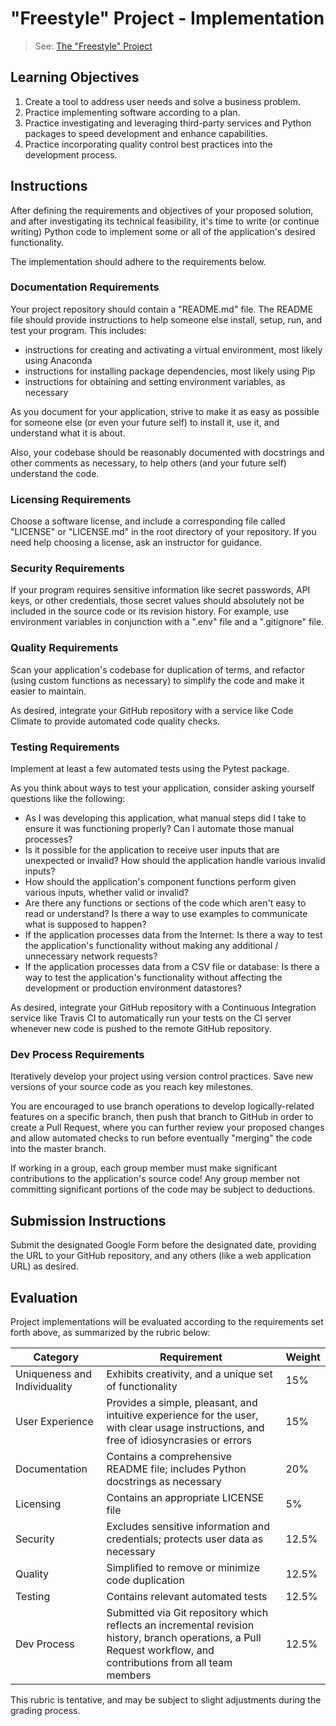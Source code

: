 # "Freestyle" Project - Implementation

> See: [The "Freestyle" Project](README.md)

## Learning Objectives

  1. Create a tool to address user needs and solve a business problem.
  2. Practice implementing software according to a plan.
  3. Practice investigating and leveraging third-party services and Python packages to speed development and enhance capabilities.
  4. Practice incorporating quality control best practices into the development process.

## Instructions

After defining the requirements and objectives of your proposed solution, and after investigating its technical feasibility, it's time to write (or continue writing) Python code to implement some or all of the application's desired functionality.

The implementation should adhere to the requirements below.

### Documentation Requirements

Your project repository should contain a "README.md" file. The README file should provide instructions to help someone else install, setup, run, and test your program. This includes:
  + instructions for creating and activating a virtual environment, most likely using Anaconda
  + instructions for installing package dependencies, most likely using Pip
  + instructions for obtaining and setting environment variables, as necessary

As you document for your application, strive to make it as easy as possible for someone else (or even your future self) to install it, use it, and understand what it is about.

Also, your codebase should be reasonably documented with docstrings and other comments as necessary, to help others (and your future self) understand the code.

### Licensing Requirements

Choose a software license, and include a corresponding file called "LICENSE" or "LICENSE.md" in the root directory of your repository. If you need help choosing a license, ask an instructor for guidance.

### Security Requirements

If your program requires sensitive information like secret passwords, API keys, or other credentials, those secret values should absolutely not be included in the source code or its revision history. For example, use environment variables in conjunction with a ".env" file and a ".gitignore" file.

### Quality Requirements

Scan your application's codebase for duplication of terms, and refactor (using custom functions as necessary) to simplify the code and make it easier to maintain.

As desired, integrate your GitHub repository with a service like Code Climate to provide automated code quality checks.

### Testing Requirements

Implement at least a few automated tests using the Pytest package.

As you think about ways to test your application, consider asking yourself questions like the following:

  + As I was developing this application, what manual steps did I take to ensure it was functioning properly? Can I automate those manual processes?
  + Is it possible for the application to receive user inputs that are unexpected or invalid? How should the application handle various invalid inputs?
  + How should the application's component functions perform given various inputs, whether valid or invalid?
  + Are there any functions or sections of the code which aren't easy to read or understand? Is there a way to use examples to communicate what is supposed to happen?
  + If the application processes data from the Internet: Is there a way to test the application's functionality without making any additional / unnecessary network requests?
  + If the application processes data from a CSV file or database: Is there a way to test the application's functionality without affecting the development or production environment datastores?

As desired, integrate your GitHub repository with a Continuous Integration service like Travis CI to automatically run your tests on the CI server whenever new code is pushed to the remote GitHub repository.

### Dev Process Requirements

Iteratively develop your project using version control practices. Save new versions of your source code as you reach key milestones.

You are encouraged to use branch operations to develop logically-related features on a specific branch, then push that branch to GitHub in order to create a Pull Request, where you can further review your proposed changes and allow automated checks to run  before eventually "merging" the code into the master branch.

If working in a group, each group member must make significant contributions to the application's source code! Any group member not committing significant portions of the code may be subject to deductions.

## Submission Instructions

Submit the designated Google Form before the designated date, providing the URL to your GitHub repository, and any others (like a web application URL) as desired.

## Evaluation

Project implementations will be evaluated according to the requirements set forth above, as summarized by the rubric below:

Category | Requirement | Weight
--- | --- | ---
Uniqueness and Individuality | Exhibits creativity, and a unique set of functionality | 15%
User Experience | Provides a simple, pleasant, and intuitive experience for the user, with clear usage instructions, and free of idiosyncrasies or errors | 15%
Documentation | Contains a comprehensive README file; includes Python docstrings as necessary | 20%
Licensing | Contains an appropriate LICENSE file | 5%
Security | Excludes sensitive information and credentials; protects user data as necessary | 12.5%
Quality | Simplified to remove or minimize code duplication | 12.5%
Testing | Contains relevant automated tests | 12.5%
Dev Process | Submitted via Git repository which reflects an incremental revision history, branch operations, a Pull Request workflow, and contributions from all team members | 12.5%

This rubric is tentative, and may be subject to slight adjustments during the grading process.
